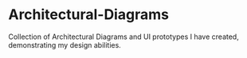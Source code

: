 # Architectural-Diagrams
Collection of Architectural Diagrams and UI prototypes I have created, demonstrating my design abilities. 
